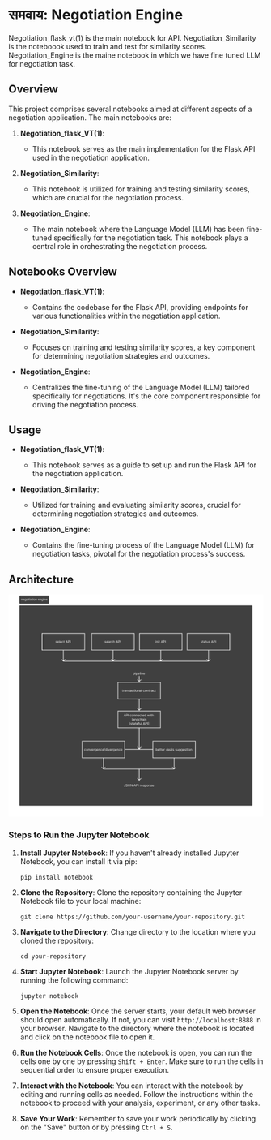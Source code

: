 # समवाय: Negotiation Engine
Negotiation_flask_vt(1) is the main notebook for API.
Negotiation_Similarity is the noteboook used to train and test for similarity scores.
Negotiation_Engine is the maine notebook in which we have fine tuned LLM for negotiation task.


## Overview
This project comprises several notebooks aimed at different aspects of a negotiation application. The main notebooks are:

1. **Negotiation_flask_VT(1)**:
    - This notebook serves as the main implementation for the Flask API used in the negotiation application.

2. **Negotiation_Similarity**:
    - This notebook is utilized for training and testing similarity scores, which are crucial for the negotiation process.

3. **Negotiation_Engine**:
    - The main notebook where the Language Model (LLM) has been fine-tuned specifically for the negotiation task. This notebook plays a central role in orchestrating the negotiation process.

## Notebooks Overview
- **Negotiation_flask_VT(1)**:
    - Contains the codebase for the Flask API, providing endpoints for various functionalities within the negotiation application.

- **Negotiation_Similarity**:
    - Focuses on training and testing similarity scores, a key component for determining negotiation strategies and outcomes.

- **Negotiation_Engine**:
    - Centralizes the fine-tuning of the Language Model (LLM) tailored specifically for negotiations. It's the core component responsible for driving the negotiation process.

## Usage
- **Negotiation_flask_VT(1)**:
    - This notebook serves as a guide to set up and run the Flask API for the negotiation application.

- **Negotiation_Similarity**:
    - Utilized for training and evaluating similarity scores, crucial for determining negotiation strategies and outcomes.

- **Negotiation_Engine**:
    - Contains the fine-tuning process of the Language Model (LLM) for negotiation tasks, pivotal for the negotiation process's success.


## Architecture
![Architecture](negotiationengine(1).png)

### Steps to Run the Jupyter Notebook

1. **Install Jupyter Notebook**: If you haven't already installed Jupyter Notebook, you can install it via pip:
    ```
    pip install notebook
    ```

2. **Clone the Repository**: Clone the repository containing the Jupyter Notebook file to your local machine:
    ```
    git clone https://github.com/your-username/your-repository.git
    ```

3. **Navigate to the Directory**: Change directory to the location where you cloned the repository:
    ```
    cd your-repository
    ```

4. **Start Jupyter Notebook**: Launch the Jupyter Notebook server by running the following command:
    ```
    jupyter notebook
    ```

5. **Open the Notebook**: Once the server starts, your default web browser should open automatically. If not, you can visit `http://localhost:8888` in your browser. Navigate to the directory where the notebook is located and click on the notebook file to open it.

6. **Run the Notebook Cells**: Once the notebook is open, you can run the cells one by one by pressing `Shift + Enter`. Make sure to run the cells in sequential order to ensure proper execution.

7. **Interact with the Notebook**: You can interact with the notebook by editing and running cells as needed. Follow the instructions within the notebook to proceed with your analysis, experiment, or any other tasks.

8. **Save Your Work**: Remember to save your work periodically by clicking on the "Save" button or by pressing `Ctrl + S`.
